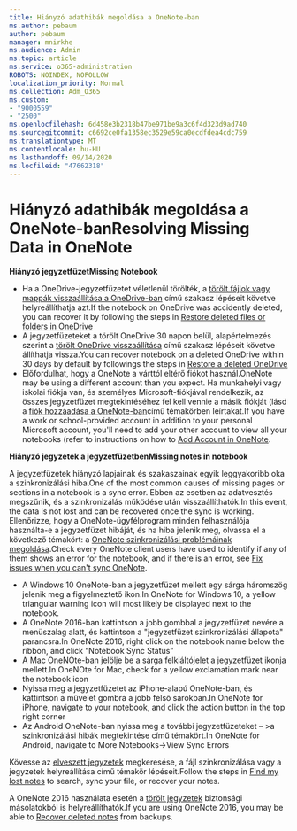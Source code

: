 ```yaml
---
title: Hiányzó adathibák megoldása a OneNote-ban
ms.author: pebaum
author: pebaum
manager: mnirkhe
ms.audience: Admin
ms.topic: article
ms.service: o365-administration
ROBOTS: NOINDEX, NOFOLLOW
localization_priority: Normal
ms.collection: Adm_O365
ms.custom:
- "9000559"
- "2500"
ms.openlocfilehash: 6d458e3b2318b47be971be9a3c6f4d323d9ad740
ms.sourcegitcommit: c6692ce0fa1358ec3529e59ca0ecdfdea4cdc759
ms.translationtype: MT
ms.contentlocale: hu-HU
ms.lasthandoff: 09/14/2020
ms.locfileid: "47662318"
---
```

# <a name="resolving-missing-data-in-onenote"></a><span data-ttu-id="13972-102">Hiányzó adathibák megoldása a OneNote-ban</span><span class="sxs-lookup"><span data-stu-id="13972-102">Resolving Missing Data in OneNote</span></span>

<span data-ttu-id="13972-103">**Hiányzó jegyzetfüzet**</span><span class="sxs-lookup"><span data-stu-id="13972-103">**Missing Notebook**</span></span>

- <span data-ttu-id="13972-104">Ha a OneDrive-jegyzetfüzetet véletlenül törölték, a [törölt fájlok vagy mappák visszaállítása a OneDrive-ban](https://support.office.com/article/949ada80-0026-4db3-a953-c99083e6a84f) című szakasz lépéseit követve helyreállíthatja azt.</span><span class="sxs-lookup"><span data-stu-id="13972-104">If the notebook on OneDrive was accidently deleted, you can recover it by following the steps in [Restore deleted files or folders in OneDrive](https://support.office.com/article/949ada80-0026-4db3-a953-c99083e6a84f)</span></span>
- <span data-ttu-id="13972-105">A jegyzetfüzeteket a törölt OneDrive 30 napon belül, alapértelmezés szerint a [törölt OneDrive visszaállítása](https://docs.microsoft.com/onedrive/restore-deleted-onedrive) című szakasz lépéseit követve állíthatja vissza.</span><span class="sxs-lookup"><span data-stu-id="13972-105">You can recover notebook on a deleted OneDrive within 30 days by default by followings the steps in [Restore a deleted OneDrive](https://docs.microsoft.com/onedrive/restore-deleted-onedrive)</span></span>
- <span data-ttu-id="13972-106">Előfordulhat, hogy a OneNote a várttól eltérő fiókot használ.</span><span class="sxs-lookup"><span data-stu-id="13972-106">OneNote may be using a different account than you expect.</span></span> <span data-ttu-id="13972-107">Ha munkahelyi vagy iskolai fiókja van, és személyes Microsoft-fiókjával rendelkezik, az összes jegyzetfüzet megtekintéséhez fel kell vennie a másik fiókját (lásd a [fiók hozzáadása a OneNote-ban](https://support.office.com/article/5afff855-54ee-47e4-a773-db048d4ac299)című témakörben leírtakat.</span><span class="sxs-lookup"><span data-stu-id="13972-107">If you have a work or school-provided account in addition to your personal Microsoft account, you'll need to add your other account to view all your notebooks (refer to instructions on how to [Add Account in OneNote](https://support.office.com/article/5afff855-54ee-47e4-a773-db048d4ac299).</span></span>

<span data-ttu-id="13972-108">**Hiányzó jegyzetek a jegyzetfüzetben**</span><span class="sxs-lookup"><span data-stu-id="13972-108">**Missing notes in notebook**</span></span>

<span data-ttu-id="13972-109">A jegyzetfüzetek hiányzó lapjainak és szakaszainak egyik leggyakoribb oka a szinkronizálási hiba.</span><span class="sxs-lookup"><span data-stu-id="13972-109">One of the most common causes of missing pages or sections in a notebook is a sync error.</span></span> <span data-ttu-id="13972-110">Ebben az esetben az adatvesztés megszűnik, és a szinkronizálás működése után visszaállíthatók.</span><span class="sxs-lookup"><span data-stu-id="13972-110">In this event, the data is not lost and can be recovered once the sync is working.</span></span> <span data-ttu-id="13972-111">Ellenőrizze, hogy a OneNote-ügyfélprogram minden felhasználója használta-e a jegyzetfüzet hibáját, és ha hiba jelenik meg, olvassa el a következő témakört: a [OneNote szinkronizálási problémáinak megoldása](https://support.office.com/article/299495ef-66d1-448f-90c1-b785a6968d45).</span><span class="sxs-lookup"><span data-stu-id="13972-111">Check every OneNote client users have used to identify if any of them shows an error for the notebook, and if there is an error, see [Fix issues when you can't sync OneNote](https://support.office.com/article/299495ef-66d1-448f-90c1-b785a6968d45).</span></span>

- <span data-ttu-id="13972-112">A Windows 10 OneNote-ban a jegyzetfüzet mellett egy sárga háromszög jelenik meg a figyelmeztető ikon.</span><span class="sxs-lookup"><span data-stu-id="13972-112">In OneNote for Windows 10, a yellow triangular warning icon will most likely be displayed next to the notebook.</span></span>
- <span data-ttu-id="13972-113">A OneNote 2016-ban kattintson a jobb gombbal a jegyzetfüzet nevére a menüszalag alatt, és kattintson a "jegyzetfüzet szinkronizálási állapota" parancsra.</span><span class="sxs-lookup"><span data-stu-id="13972-113">In OneNote 2016, right click on the notebook name below the ribbon, and click “Notebook Sync Status”</span></span>
- <span data-ttu-id="13972-114">A Mac OneNOte-ban jelölje be a sárga felkiáltójelet a jegyzetfüzet ikonja mellett.</span><span class="sxs-lookup"><span data-stu-id="13972-114">In OneNOte for Mac, check for a yellow exclamation mark near the notebook icon</span></span>
- <span data-ttu-id="13972-115">Nyissa meg a jegyzetfüzetet az iPhone-alapú OneNote-ban, és kattintson a művelet gombra a jobb felső sarokban.</span><span class="sxs-lookup"><span data-stu-id="13972-115">In OneNote for iPhone, navigate to your notebook, and click the action button in the top right corner</span></span>
- <span data-ttu-id="13972-116">Az Android OneNote-ban nyissa meg a további jegyzetfüzeteket – >a szinkronizálási hibák megtekintése című témakört.</span><span class="sxs-lookup"><span data-stu-id="13972-116">In OneNote for Android, navigate to More Notebooks->View Sync Errors</span></span>

<span data-ttu-id="13972-117">Kövesse az [elveszett jegyzetek](https://support.office.com/article/32cb2bd7-afe7-44d2-a711-398a88421287) megkeresése, a fájl szinkronizálása vagy a jegyzetek helyreállítása című témakör lépéseit.</span><span class="sxs-lookup"><span data-stu-id="13972-117">Follow the steps in [Find my lost notes](https://support.office.com/article/32cb2bd7-afe7-44d2-a711-398a88421287) to search, sync your file, or recover your notes.</span></span>

<span data-ttu-id="13972-118">A OneNote 2016 használata esetén a [törölt jegyzetek](https://support.office.com/article/32ed1036-74fd-4c21-bc28-033a486e6b14) biztonsági másolatokból is helyreállíthatók.</span><span class="sxs-lookup"><span data-stu-id="13972-118">If you are using OneNote 2016, you may be able to [Recover deleted notes](https://support.office.com/article/32ed1036-74fd-4c21-bc28-033a486e6b14) from backups.</span></span>